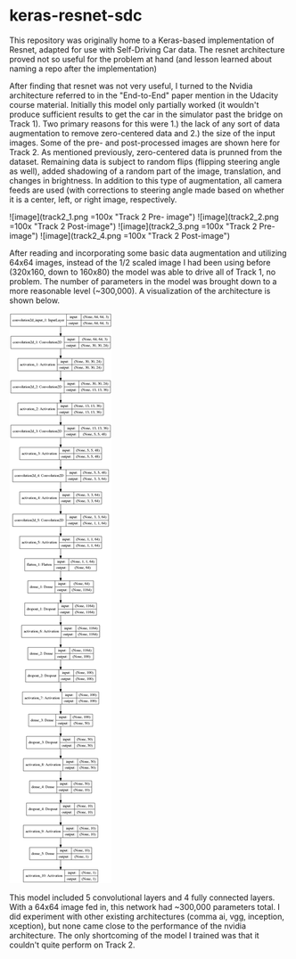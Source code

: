 # keras-resnet-sdc
This repository was originally home to a Keras-based implementation of Resnet, adapted for use with Self-Driving Car data. The resnet architecture proved not so useful for the problem at hand (and lesson learned about naming a repo after the implementation)

After finding that resnet was not very useful, I turned to the Nvidia architecture referred to in the "End-to-End" paper mention in the Udacity course material. Initially this model only partially worked (it wouldn't produce sufficient results to get the car in the simulator past the bridge on Track 1). Two primary reasons for this were 1.) the lack of any sort of data augmentation to remove zero-centered data and 2.) the size of the input images. Some of the pre- and post-processed images are shown here for Track 2. As mentioned previously, zero-centered data is prunned from the dataset. Remaining data is subject to random flips (flipping steering angle as well), added shadowing of a random part of the image, translation, and changes in brightness. In addition to this type of augmentation, all camera feeds are used (with corrections to steering angle made based on whether it is a center, left, or right image, respectively.

![image](track2_1.png =100x "Track 2 Pre- image") 
![image](track2_2.png =100x "Track 2 Post-image") 
![image](track2_3.png =100x "Track 2 Pre- image") 
![image](track2_4.png =100x "Track 2 Post-image")

After reading and incorporating some basic data augmentation and utilizing 64x64 images, instead of the 1/2 scaled image I had been using before (320x160, down to 160x80) the model was able to drive all of Track 1, no problem. The number of parameters in the model was brought down to a more reasonable level (~300,000). A visualization of the architecture is shown below.

![image](model.png "Nvidia Architecture") 

This model included 5 convolutional layers and 4 fully connected layers. With a 64x64 image fed in, this network had ~300,000 parameters total. I did experiment with other existing architectures (comma ai, vgg, inception, xception), but none came close to the performance of the nvidia architecture. The only shortcoming of the model I trained was that it couldn't quite perform on Track 2. 
